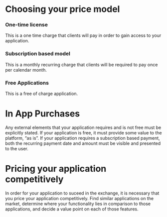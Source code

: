 # Choosing your price model
### One-time license
This is a one time charge that clients will pay in order to gain access to your application.

### Subscription based model
This is a monthly recurring charge that clients will be required to pay once per calendar month.

### Free Applications
This is a free of charge application. 

# In App Purchases
Any external elements that your application requires and is not free must be explicitly stated. If your application is free, it must provide some value to the platform, “as is”. If your application requires a subscription based payment, both the recurring payment date and amount must be visible and presented to the user.

# Pricing your application competitively
In order for your application to suceed in the exchange, it is necessary that you price your application competitively. Find similar applications on the market, determine where your functionality lies in comparison to those applications, and decide a value point on each of those features. 
